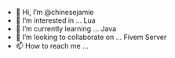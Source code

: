- 👋 Hi, I’m @chinesejamie
- 👀 I’m interested in ... Lua
- 🌱 I’m currently learning ... Java
- 💞️ I’m looking to collaborate on ... Fivem Server
- 📫 How to reach me ...

<!---
chinesejamie/chinesejamie is a ✨ special ✨ repository because its `README.md` (this file) appears on your GitHub profile.
You can click the Preview link to take a look at your changes.
--->
